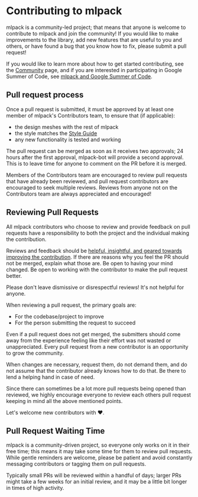 # Contributing to mlpack

mlpack is a community-led project; that means that anyone is welcome to
contribute to mlpack and join the community!  If you would like to make
improvements to the library, add new features that are useful to you and others,
or have found a bug that you know how to fix, please submit a pull request!

If you would like to learn more about how to get started contributing, see the
[Community](http://www.mlpack.org/community.html) page, and if you are
interested in participating in Google Summer of Code, see
[mlpack and Google Summer of Code](http://www.mlpack.org/gsoc.html).

## Pull request process

Once a pull request is submitted, it must be approved by at least one member of
mlpack's Contributors team, to ensure that (if applicable):

 * the design meshes with the rest of mlpack
 * the style matches the
   [Style Guide](http://github.com/mlpack/mlpack/wiki/DesignGuidelines)
 * any new functionality is tested and working

The pull request can be merged as soon as it receives two approvals; 24 hours
after the first approval, mlpack-bot will provide a second approval.  This is to
leave time for anyone to comment on the PR before it is merged.

Members of the Contributors team are encouraged to review pull requests that
have already been reviewed, and pull request contributors are encouraged to seek
multiple reviews.  Reviews from anyone not on the Contributors team are always
appreciated and encouraged!

## Reviewing Pull Requests

All mlpack contributors who choose to review and provide feedback on pull
requests have a responsibility to both the project and the individual making
the contribution. 

Reviews and feedback should be
[helpful, insightful, and geared towards improving the contribution](
  https://www.youtube.com/watch?v=NNXk_WJzyMI).
If there are reasons why you feel the PR should not be merged, explain
what those are. Be open to having your mind changed. Be open to
working with the contributor to make the pull request better.

Please don't leave dismissive or disrespectful reviews!  It's not helpful for
anyone.

When reviewing a pull request, the primary goals are:

- For the codebase/project to improve
- For the person submitting the request to succeed

Even if a pull request does not get merged, the submitters should come away
from the experience feeling like their effort was not wasted or unappreciated.
Every pull request from a new contributor is an opportunity to grow the community. 

When changes are necessary, request them, do not demand them, and do not assume
that the contributor already knows how to do that. Be there to lend a helping
hand in case of need.

Since there can sometimes be a lot more pull requests being opened than
reviewed, we highly encourage everyone to review each others pull request
keeping in mind all the above mentioned points.

Let's welcome new contributors with ❤️.

## Pull Request Waiting Time 

mlpack is a community-driven project, so everyone only works on it in their
free time; this means it may take some time for them to review pull requests.
While gentle reminders are welcome, please be patient and avoid constantly
messaging contributors or tagging them on pull requests.

Typically small PRs will be reviewed within a handful of days; larger PRs might
take a few weeks for an initial review, and it may be a little bit longer in 
times of high activity.
